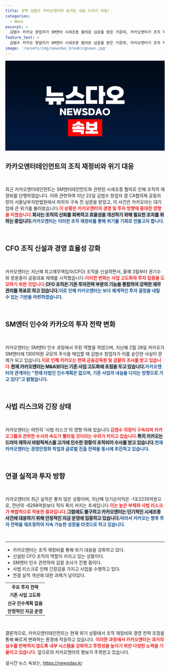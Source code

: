 ```yaml
---
title: 공백 김범수 카카오엔터의 숨겨진 내실 다지기 비밀!
categories:
  - News
excerpt: >
  김범수 카카오 창업자가 SM엔터 시세조종 혐의로 심문을 받은 가운데, 카카오엔터가 조직 재편을 통해 위기에 대응하고 있습니다. 사법 리스크 속에 카카오엔터는 기존 사업 고도화에 집중하며 글로벌 진출을 모색하는 상황입니다.
feature_text: >
  김범수 카카오 창업자가 SM엔터 시세조종 혐의로 심문을 받은 가운데, 카카오엔터가 조직 재편을 통해 위기에 대응하고 있습니다. 사법 리스크 속에 카카오엔터는 기존 사업 고도화에 집중하며 글로벌 진출을 모색하는 상황입니다.
image: '/assets/img/newsdao_breakingnews.jpg'
---
```


<p><img src="/assets/img/newsdao_breakingnews.jpg" alt="pcversion 속보" /></p>

<h2 data-ke-size="size26">카카오엔터테인먼트의 조직 재정비와 위기 대응</h2>

<p data-ke-size="size16">&nbsp;</p>

<p>최근 카카오엔터테인먼트는 SM엔터테인먼트와 관련된 시세조종 혐의로 인해 조직의 재정비를 단행하였습니다. 이와 관련하여 지난 22일 김범수 창업자 겸 CA협의체 공동의장이 서울남부지방법원에서 피의자 구속 전 심문을 받았고, 이 사건은 카카오라는 대기업에 큰 위기를 불러왔습니다.<b><span style="color: #ee2323;">이 상황은 카카오엔터의 경영 및 투자 방향에 중대한 영향을 미쳤습니다.</span></b><b><span style="background-color: #21538527;">회사는 조직의 신뢰를 회복하고 효율성을 개선하기 위해 필요한 조치를 취하는 중입니다.</span></b><b><span style="color: #1a5490;">카카오엔터는 이러한 조직 재정비를 통해 위기를 기회로 만들고자 합니다.</span></b></p>

<p data-ke-size="size16">&nbsp;</p>

<h2 data-ke-size="size26">CFO 조직 신설과 경영 효율성 강화</h2>

<p data-ke-size="size16">&nbsp;</p>

<p>카카오엔터는 지난해 최고재무책임자(CFO) 조직을 신설하면서, 올해 3월부터 권기수와 장윤중이 공동대표 체제를 시작했습니다.<b><span style="color: #ee2323;">이러한 변화는 사업 고도화와 투자 집중을 도모하기 위한 것입니다.</span></b><b><span style="background-color: #21538527;">CFO 조직은 기존 투자전략 부문의 기능을 통합하여 강력한 재무 관리를 목표로 하고 있습니다.</span></b><b><span style="color: #1a5490;">이로 인해 카카오엔터는 보다 체계적인 투자 결정을 내릴 수 있는 기반을 마련하였습니다.</span></b></p>

<p data-ke-size="size16">&nbsp;</p>

<h2 data-ke-size="size26">SM엔터 인수와 카카오의 투자 전략 변화</h2>

<p data-ke-size="size16">&nbsp;</p>

<p>카카오엔터는 SM엔터 인수 과정에서 주된 역할을 하였으며, 지난해 2월 28일 카카오가 SM엔터에 1300억원 규모의 주식을 매입할 때 김범수 창업자가 이를 승인한 사실이 문제가 되고 있습니다.<b><span style="color: #ee2323;">이로 인해 카카오는 현재 금융감독원 및 검찰의 조사를 받고 있습니다.</span></b><b><span style="background-color: #21538527;">현재 카카오엔터는 M&amp;A보다는 기존 사업 고도화에 초점을 두고 있습니다.</span></b><b><span style="color: #1a5490;">카카오엔터의 관계자는 "현재 타법인 인수계획은 없으며, 기존 사업의 내실을 다지는 방향으로 가고 있다"고 밝혔습니다.</span></b></p>

<p data-ke-size="size16">&nbsp;</p>

<h2 data-ke-size="size26">사법 리스크와 긴장 상태</h2>

<p data-ke-size="size16">&nbsp;</p>

<p>카카오엔터는 여전히 '사법 리스크'의 영향 아래 있습니다.<b><span style="color: #ee2323;">김범수 의장이 구속되며 카카오그룹과 관련한 수사의 속도가 빨라질 것이라는 우려가 커지고 있습니다.</span></b><b><span style="background-color: #21538527;">특히 카카오는 드라마 제작사 바람픽쳐스를 고가에 인수한 정황이 포착되어 수사를 받고 있습니다.</span></b><b><span style="color: #1a5490;">현재 카카오엔터는 경영안정화 작업과 글로벌 진출 전략을 동시에 추진하고 있습니다.</span></b></p>

<p data-ke-size="size16">&nbsp;</p>

<h2 data-ke-size="size26">연결 실적과 투자 방향</h2>

<p data-ke-size="size16">&nbsp;</p>

<p>카카오엔터의 최근 실적은 좋지 않은 상황이며, 지난해 당기순이익은 -1조2235억원으로, 전년의 -6298억원보다 적자 폭이 커지는 추세입니다.<b><span style="color: #ee2323;">이는 높은 부채와 사법 리스크가 복합적으로 작용한 결과입니다.</span></b><b><span style="background-color: #21538527;">그럼에도 불구하고 카카오엔터는 단기적인 시세조종 사건에 대응하기 위해 안정적인 자금 운영에 집중하고 있습니다.</span></b><b><span style="color: #1a5490;">따라서 카카오는 향후 투자 전략을 재조정하여 지속 가능한 성장을 타겟으로 하고 있습니다.</span></b></p>

<p data-ke-size="size16">&nbsp;</p>

<hr>

<ul>
  <li>카카오엔터는 조직 재정비를 통해 위기 대응을 강화하고 있다.</li>
  <li>신설된 CFO 조직의 역할이 커지고 있는 상황이다.</li>
  <li>SM엔터 인수 관련하여 검찰 조사가 진행 중이다.</li>
  <li>사법 리스크로 인해 긴장감을 가지고 사업을 수행하고 있다.</li>
  <li>연결 실적 개선에 대한 과제가 남아있다.</li>
</ul>

<table>
  <tr>
    <td style="text-align: center; height: 17px;"><b>주요 투자 전략</b></td>
  </tr>
  <tr>
    <td style="text-align: center; height: 17px;"><b>기존 사업 고도화</b></td>
  </tr>
  <tr>
    <td style="text-align: center; height: 17px;"><b>신규 인수계획 없음</b></td>
  </tr>
  <tr>
    <td style="text-align: center; height: 17px;"><b>안정적인 자금 운영</b></td>
  </tr>
</table>

<p data-ke-size="size16">&nbsp;</p>

<p>결론적으로, 카카오엔터테인먼트는 현재 위기 상황에서 조직 재정비와 경영 전략 조정을 통해 빠르게 변화하는 환경에 적응하고 있습니다. <b><span style="color: #ee2323;">이러한 과정에서 카카오엔터는 과거의 실수를 반복하지 않도록 내부 시스템을 강화하고 투명성을 높이기 위한 다양한 노력을 기울이고 있습니다.</span></b> 앞으로의 카카오엔터의 행보가 주목받고 있습니다.</p>
실시간 뉴스 속보는, <a href="https://newsdao.kr" rel="dofollow">https://newsdao.kr</a>


